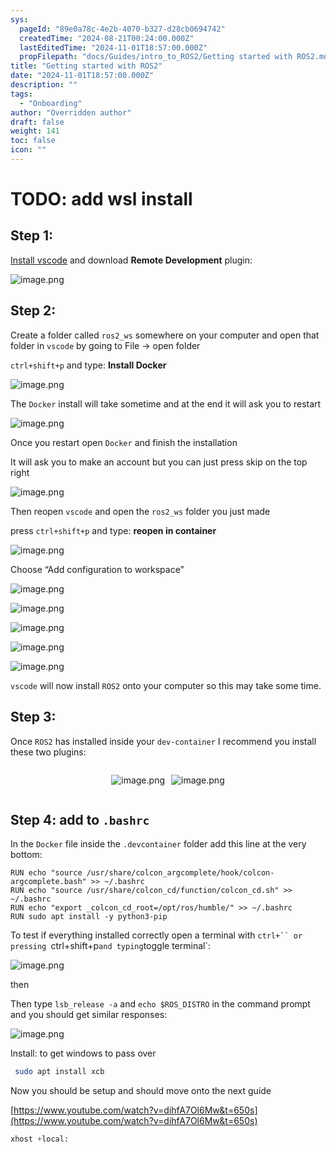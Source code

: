 ```yaml
---
sys:
  pageId: "89e0a78c-4e2b-4070-b327-d28cb0694742"
  createdTime: "2024-08-21T00:24:00.000Z"
  lastEditedTime: "2024-11-01T18:57:00.000Z"
  propFilepath: "docs/Guides/intro_to_ROS2/Getting started with ROS2.md"
title: "Getting started with ROS2"
date: "2024-11-01T18:57:00.000Z"
description: ""
tags:
  - "Onboarding"
author: "Overridden author"
draft: false
weight: 141
toc: false
icon: ""
---
```


# TODO: add wsl install

## Step 1:

[Install vscode](https://code.visualstudio.com/download) and download **Remote Development** plugin:

![image.png](https://prod-files-secure.s3.us-west-2.amazonaws.com/d518164a-d88e-44d1-a4ee-3adb3bd8bce0/efb52993-1881-4a40-b95e-6f020334f022/image.png?X-Amz-Algorithm=AWS4-HMAC-SHA256&X-Amz-Content-Sha256=UNSIGNED-PAYLOAD&X-Amz-Credential=ASIAZI2LB4667XRXPTMP%2F20250302%2Fus-west-2%2Fs3%2Faws4_request&X-Amz-Date=20250302T180855Z&X-Amz-Expires=3600&X-Amz-Security-Token=IQoJb3JpZ2luX2VjEIn%2F%2F%2F%2F%2F%2F%2F%2F%2F%2FwEaCXVzLXdlc3QtMiJGMEQCIAMfLBPM9zRCy1wp6KZQNsAU4LhiNj2J9ItLUBm5VFfgAiA%2FiervJgB19fx7iSo1VVc2fn9JWxrZcYcDcsFdlfZ3jSqIBAjC%2F%2F%2F%2F%2F%2F%2F%2F%2F%2F8BEAAaDDYzNzQyMzE4MzgwNSIMDYPd94UQ6%2FSns25fKtwDzrTNUuzKA64l1AiR9QHGPJOon%2Bvpr2dnHNs5ThpPlDlHNeJxnyJKBMQfjRiq5J5xwrwqsSlzrp5LoTrtTsSV5TvxdmRuk2rXeWPaUXXCEM9CSiimTPycGgyctf0%2FkkCxBJVLJzTR2S0e%2BlHYVWqtrL2ON%2BP91B5BsHyb6YrZKWaS5O%2F3UFwfFU7s1JcyqbhPLPnWXVudNZA6QyNM%2FnjW0NJRjQ4ggACU7WIlLmaKFA7PAKLZoiuGerkx2E2mfnBKw50ibGEtoXSFO%2BhKEiGowXwZDAyHYvRdHQKo6N%2FxNc5yyPHl1CyCXpCgALYcj%2F3ptNlOe%2B5Ow%2BAXCTxlX9p2aqpsEAtv6ZnG1HNKMxYlp8qtIpQ0AWWfKzciOfefIQ%2BJovNQusE1GzW8VVg9JXc5Xx2LJQIUFZ378Bp87Y%2FH4t%2BNYGXHZO6U2yi1oDhU70rjPhhEk6x2ozorQbsQqWLboLO8YlJ7m1w4QjqULnFq%2FrXwi7jzynIPL3bylUdN402sIetBPIEmVO%2FLhDt8OHn7gb2i1zQWMPyNEmWZ7PQdHiV2xKJ8XFuzwjNrxw3kHM%2FJ9P2hC0JolqqMIRj0KQZHyi9ULwF2fOXI0I04pYxR2aBuk%2FHoTs31VOiS1iQwl5iSvgY6pgHvcp87VzjoterM8wgMAOGw%2F5skKC4dzGSEguJKI3cX8E8AMqqDCbJdcD%2Ff4fYmNgDgDbuVRh1ZKA27ILGx40CX7%2BEsZ3M4Ktk%2BliPceZBzO3GYccVX%2FIdNSlykVLpFLBrJ0KRijnG1ZU2kA%2BeqgfsPmZo5i5umt%2F06l2HANtOQzN6f3yBdanebIjqYEJkxc5c%2BhnKl7rZkARrDyXlwsWzvX%2BgJXCNi&X-Amz-Signature=69a587ad52176e3559a751f6724ab22489e1d61d65dc6f992e90aa3805a04958&X-Amz-SignedHeaders=host&x-id=GetObject)

## Step 2:

Create a folder called `ros2_ws` somewhere on your computer and open that folder in `vscode` by going to File → open folder 

`ctrl+shift+p` and type: **Install Docker**

![image.png](https://prod-files-secure.s3.us-west-2.amazonaws.com/d518164a-d88e-44d1-a4ee-3adb3bd8bce0/2269dc0e-1cd5-47ff-bceb-c04ad9b2eab0/image.png?X-Amz-Algorithm=AWS4-HMAC-SHA256&X-Amz-Content-Sha256=UNSIGNED-PAYLOAD&X-Amz-Credential=ASIAZI2LB4667XRXPTMP%2F20250302%2Fus-west-2%2Fs3%2Faws4_request&X-Amz-Date=20250302T180855Z&X-Amz-Expires=3600&X-Amz-Security-Token=IQoJb3JpZ2luX2VjEIn%2F%2F%2F%2F%2F%2F%2F%2F%2F%2FwEaCXVzLXdlc3QtMiJGMEQCIAMfLBPM9zRCy1wp6KZQNsAU4LhiNj2J9ItLUBm5VFfgAiA%2FiervJgB19fx7iSo1VVc2fn9JWxrZcYcDcsFdlfZ3jSqIBAjC%2F%2F%2F%2F%2F%2F%2F%2F%2F%2F8BEAAaDDYzNzQyMzE4MzgwNSIMDYPd94UQ6%2FSns25fKtwDzrTNUuzKA64l1AiR9QHGPJOon%2Bvpr2dnHNs5ThpPlDlHNeJxnyJKBMQfjRiq5J5xwrwqsSlzrp5LoTrtTsSV5TvxdmRuk2rXeWPaUXXCEM9CSiimTPycGgyctf0%2FkkCxBJVLJzTR2S0e%2BlHYVWqtrL2ON%2BP91B5BsHyb6YrZKWaS5O%2F3UFwfFU7s1JcyqbhPLPnWXVudNZA6QyNM%2FnjW0NJRjQ4ggACU7WIlLmaKFA7PAKLZoiuGerkx2E2mfnBKw50ibGEtoXSFO%2BhKEiGowXwZDAyHYvRdHQKo6N%2FxNc5yyPHl1CyCXpCgALYcj%2F3ptNlOe%2B5Ow%2BAXCTxlX9p2aqpsEAtv6ZnG1HNKMxYlp8qtIpQ0AWWfKzciOfefIQ%2BJovNQusE1GzW8VVg9JXc5Xx2LJQIUFZ378Bp87Y%2FH4t%2BNYGXHZO6U2yi1oDhU70rjPhhEk6x2ozorQbsQqWLboLO8YlJ7m1w4QjqULnFq%2FrXwi7jzynIPL3bylUdN402sIetBPIEmVO%2FLhDt8OHn7gb2i1zQWMPyNEmWZ7PQdHiV2xKJ8XFuzwjNrxw3kHM%2FJ9P2hC0JolqqMIRj0KQZHyi9ULwF2fOXI0I04pYxR2aBuk%2FHoTs31VOiS1iQwl5iSvgY6pgHvcp87VzjoterM8wgMAOGw%2F5skKC4dzGSEguJKI3cX8E8AMqqDCbJdcD%2Ff4fYmNgDgDbuVRh1ZKA27ILGx40CX7%2BEsZ3M4Ktk%2BliPceZBzO3GYccVX%2FIdNSlykVLpFLBrJ0KRijnG1ZU2kA%2BeqgfsPmZo5i5umt%2F06l2HANtOQzN6f3yBdanebIjqYEJkxc5c%2BhnKl7rZkARrDyXlwsWzvX%2BgJXCNi&X-Amz-Signature=086d29cbd252fd6dcc09d93bc477a6e98ab78d1d0e4a2c3d93783b1d99037afc&X-Amz-SignedHeaders=host&x-id=GetObject)

The `Docker` install will take sometime and at the end it will ask you to restart

![image.png](https://prod-files-secure.s3.us-west-2.amazonaws.com/d518164a-d88e-44d1-a4ee-3adb3bd8bce0/ed233f78-be33-4b1f-b89c-9c346c0e961e/image.png?X-Amz-Algorithm=AWS4-HMAC-SHA256&X-Amz-Content-Sha256=UNSIGNED-PAYLOAD&X-Amz-Credential=ASIAZI2LB4667XRXPTMP%2F20250302%2Fus-west-2%2Fs3%2Faws4_request&X-Amz-Date=20250302T180855Z&X-Amz-Expires=3600&X-Amz-Security-Token=IQoJb3JpZ2luX2VjEIn%2F%2F%2F%2F%2F%2F%2F%2F%2F%2FwEaCXVzLXdlc3QtMiJGMEQCIAMfLBPM9zRCy1wp6KZQNsAU4LhiNj2J9ItLUBm5VFfgAiA%2FiervJgB19fx7iSo1VVc2fn9JWxrZcYcDcsFdlfZ3jSqIBAjC%2F%2F%2F%2F%2F%2F%2F%2F%2F%2F8BEAAaDDYzNzQyMzE4MzgwNSIMDYPd94UQ6%2FSns25fKtwDzrTNUuzKA64l1AiR9QHGPJOon%2Bvpr2dnHNs5ThpPlDlHNeJxnyJKBMQfjRiq5J5xwrwqsSlzrp5LoTrtTsSV5TvxdmRuk2rXeWPaUXXCEM9CSiimTPycGgyctf0%2FkkCxBJVLJzTR2S0e%2BlHYVWqtrL2ON%2BP91B5BsHyb6YrZKWaS5O%2F3UFwfFU7s1JcyqbhPLPnWXVudNZA6QyNM%2FnjW0NJRjQ4ggACU7WIlLmaKFA7PAKLZoiuGerkx2E2mfnBKw50ibGEtoXSFO%2BhKEiGowXwZDAyHYvRdHQKo6N%2FxNc5yyPHl1CyCXpCgALYcj%2F3ptNlOe%2B5Ow%2BAXCTxlX9p2aqpsEAtv6ZnG1HNKMxYlp8qtIpQ0AWWfKzciOfefIQ%2BJovNQusE1GzW8VVg9JXc5Xx2LJQIUFZ378Bp87Y%2FH4t%2BNYGXHZO6U2yi1oDhU70rjPhhEk6x2ozorQbsQqWLboLO8YlJ7m1w4QjqULnFq%2FrXwi7jzynIPL3bylUdN402sIetBPIEmVO%2FLhDt8OHn7gb2i1zQWMPyNEmWZ7PQdHiV2xKJ8XFuzwjNrxw3kHM%2FJ9P2hC0JolqqMIRj0KQZHyi9ULwF2fOXI0I04pYxR2aBuk%2FHoTs31VOiS1iQwl5iSvgY6pgHvcp87VzjoterM8wgMAOGw%2F5skKC4dzGSEguJKI3cX8E8AMqqDCbJdcD%2Ff4fYmNgDgDbuVRh1ZKA27ILGx40CX7%2BEsZ3M4Ktk%2BliPceZBzO3GYccVX%2FIdNSlykVLpFLBrJ0KRijnG1ZU2kA%2BeqgfsPmZo5i5umt%2F06l2HANtOQzN6f3yBdanebIjqYEJkxc5c%2BhnKl7rZkARrDyXlwsWzvX%2BgJXCNi&X-Amz-Signature=7d1fd41bf475475f4d0b3874bd456e035d9fa1061f15952968d555a7afe44db4&X-Amz-SignedHeaders=host&x-id=GetObject)

Once you restart open `Docker` and finish the installation

It will ask you to make an account but you can just press skip on the top right

![image.png](https://prod-files-secure.s3.us-west-2.amazonaws.com/d518164a-d88e-44d1-a4ee-3adb3bd8bce0/21010ad9-1659-4fd9-9f59-9932a09b2a3d/image.png?X-Amz-Algorithm=AWS4-HMAC-SHA256&X-Amz-Content-Sha256=UNSIGNED-PAYLOAD&X-Amz-Credential=ASIAZI2LB4667XRXPTMP%2F20250302%2Fus-west-2%2Fs3%2Faws4_request&X-Amz-Date=20250302T180855Z&X-Amz-Expires=3600&X-Amz-Security-Token=IQoJb3JpZ2luX2VjEIn%2F%2F%2F%2F%2F%2F%2F%2F%2F%2FwEaCXVzLXdlc3QtMiJGMEQCIAMfLBPM9zRCy1wp6KZQNsAU4LhiNj2J9ItLUBm5VFfgAiA%2FiervJgB19fx7iSo1VVc2fn9JWxrZcYcDcsFdlfZ3jSqIBAjC%2F%2F%2F%2F%2F%2F%2F%2F%2F%2F8BEAAaDDYzNzQyMzE4MzgwNSIMDYPd94UQ6%2FSns25fKtwDzrTNUuzKA64l1AiR9QHGPJOon%2Bvpr2dnHNs5ThpPlDlHNeJxnyJKBMQfjRiq5J5xwrwqsSlzrp5LoTrtTsSV5TvxdmRuk2rXeWPaUXXCEM9CSiimTPycGgyctf0%2FkkCxBJVLJzTR2S0e%2BlHYVWqtrL2ON%2BP91B5BsHyb6YrZKWaS5O%2F3UFwfFU7s1JcyqbhPLPnWXVudNZA6QyNM%2FnjW0NJRjQ4ggACU7WIlLmaKFA7PAKLZoiuGerkx2E2mfnBKw50ibGEtoXSFO%2BhKEiGowXwZDAyHYvRdHQKo6N%2FxNc5yyPHl1CyCXpCgALYcj%2F3ptNlOe%2B5Ow%2BAXCTxlX9p2aqpsEAtv6ZnG1HNKMxYlp8qtIpQ0AWWfKzciOfefIQ%2BJovNQusE1GzW8VVg9JXc5Xx2LJQIUFZ378Bp87Y%2FH4t%2BNYGXHZO6U2yi1oDhU70rjPhhEk6x2ozorQbsQqWLboLO8YlJ7m1w4QjqULnFq%2FrXwi7jzynIPL3bylUdN402sIetBPIEmVO%2FLhDt8OHn7gb2i1zQWMPyNEmWZ7PQdHiV2xKJ8XFuzwjNrxw3kHM%2FJ9P2hC0JolqqMIRj0KQZHyi9ULwF2fOXI0I04pYxR2aBuk%2FHoTs31VOiS1iQwl5iSvgY6pgHvcp87VzjoterM8wgMAOGw%2F5skKC4dzGSEguJKI3cX8E8AMqqDCbJdcD%2Ff4fYmNgDgDbuVRh1ZKA27ILGx40CX7%2BEsZ3M4Ktk%2BliPceZBzO3GYccVX%2FIdNSlykVLpFLBrJ0KRijnG1ZU2kA%2BeqgfsPmZo5i5umt%2F06l2HANtOQzN6f3yBdanebIjqYEJkxc5c%2BhnKl7rZkARrDyXlwsWzvX%2BgJXCNi&X-Amz-Signature=02d633288bd9dbf1c5a69b090bb7b55f2ea8245bec3ce4570223b5c532507010&X-Amz-SignedHeaders=host&x-id=GetObject)

Then reopen `vscode` and open the `ros2_ws` folder you just made

press `ctrl+shift+p` and type: **reopen in container**

![image.png](https://prod-files-secure.s3.us-west-2.amazonaws.com/d518164a-d88e-44d1-a4ee-3adb3bd8bce0/4e93b8c2-41ad-488c-8095-c74205196118/image.png?X-Amz-Algorithm=AWS4-HMAC-SHA256&X-Amz-Content-Sha256=UNSIGNED-PAYLOAD&X-Amz-Credential=ASIAZI2LB4667XRXPTMP%2F20250302%2Fus-west-2%2Fs3%2Faws4_request&X-Amz-Date=20250302T180855Z&X-Amz-Expires=3600&X-Amz-Security-Token=IQoJb3JpZ2luX2VjEIn%2F%2F%2F%2F%2F%2F%2F%2F%2F%2FwEaCXVzLXdlc3QtMiJGMEQCIAMfLBPM9zRCy1wp6KZQNsAU4LhiNj2J9ItLUBm5VFfgAiA%2FiervJgB19fx7iSo1VVc2fn9JWxrZcYcDcsFdlfZ3jSqIBAjC%2F%2F%2F%2F%2F%2F%2F%2F%2F%2F8BEAAaDDYzNzQyMzE4MzgwNSIMDYPd94UQ6%2FSns25fKtwDzrTNUuzKA64l1AiR9QHGPJOon%2Bvpr2dnHNs5ThpPlDlHNeJxnyJKBMQfjRiq5J5xwrwqsSlzrp5LoTrtTsSV5TvxdmRuk2rXeWPaUXXCEM9CSiimTPycGgyctf0%2FkkCxBJVLJzTR2S0e%2BlHYVWqtrL2ON%2BP91B5BsHyb6YrZKWaS5O%2F3UFwfFU7s1JcyqbhPLPnWXVudNZA6QyNM%2FnjW0NJRjQ4ggACU7WIlLmaKFA7PAKLZoiuGerkx2E2mfnBKw50ibGEtoXSFO%2BhKEiGowXwZDAyHYvRdHQKo6N%2FxNc5yyPHl1CyCXpCgALYcj%2F3ptNlOe%2B5Ow%2BAXCTxlX9p2aqpsEAtv6ZnG1HNKMxYlp8qtIpQ0AWWfKzciOfefIQ%2BJovNQusE1GzW8VVg9JXc5Xx2LJQIUFZ378Bp87Y%2FH4t%2BNYGXHZO6U2yi1oDhU70rjPhhEk6x2ozorQbsQqWLboLO8YlJ7m1w4QjqULnFq%2FrXwi7jzynIPL3bylUdN402sIetBPIEmVO%2FLhDt8OHn7gb2i1zQWMPyNEmWZ7PQdHiV2xKJ8XFuzwjNrxw3kHM%2FJ9P2hC0JolqqMIRj0KQZHyi9ULwF2fOXI0I04pYxR2aBuk%2FHoTs31VOiS1iQwl5iSvgY6pgHvcp87VzjoterM8wgMAOGw%2F5skKC4dzGSEguJKI3cX8E8AMqqDCbJdcD%2Ff4fYmNgDgDbuVRh1ZKA27ILGx40CX7%2BEsZ3M4Ktk%2BliPceZBzO3GYccVX%2FIdNSlykVLpFLBrJ0KRijnG1ZU2kA%2BeqgfsPmZo5i5umt%2F06l2HANtOQzN6f3yBdanebIjqYEJkxc5c%2BhnKl7rZkARrDyXlwsWzvX%2BgJXCNi&X-Amz-Signature=cb178caf7cf2287120b751828eba2486b1711ec711ae84bbdebfca6699181559&X-Amz-SignedHeaders=host&x-id=GetObject)

Choose “Add configuration to workspace”

![image.png](https://prod-files-secure.s3.us-west-2.amazonaws.com/d518164a-d88e-44d1-a4ee-3adb3bd8bce0/9560b282-5060-4989-ba37-97e7b2c22476/image.png?X-Amz-Algorithm=AWS4-HMAC-SHA256&X-Amz-Content-Sha256=UNSIGNED-PAYLOAD&X-Amz-Credential=ASIAZI2LB4667XRXPTMP%2F20250302%2Fus-west-2%2Fs3%2Faws4_request&X-Amz-Date=20250302T180855Z&X-Amz-Expires=3600&X-Amz-Security-Token=IQoJb3JpZ2luX2VjEIn%2F%2F%2F%2F%2F%2F%2F%2F%2F%2FwEaCXVzLXdlc3QtMiJGMEQCIAMfLBPM9zRCy1wp6KZQNsAU4LhiNj2J9ItLUBm5VFfgAiA%2FiervJgB19fx7iSo1VVc2fn9JWxrZcYcDcsFdlfZ3jSqIBAjC%2F%2F%2F%2F%2F%2F%2F%2F%2F%2F8BEAAaDDYzNzQyMzE4MzgwNSIMDYPd94UQ6%2FSns25fKtwDzrTNUuzKA64l1AiR9QHGPJOon%2Bvpr2dnHNs5ThpPlDlHNeJxnyJKBMQfjRiq5J5xwrwqsSlzrp5LoTrtTsSV5TvxdmRuk2rXeWPaUXXCEM9CSiimTPycGgyctf0%2FkkCxBJVLJzTR2S0e%2BlHYVWqtrL2ON%2BP91B5BsHyb6YrZKWaS5O%2F3UFwfFU7s1JcyqbhPLPnWXVudNZA6QyNM%2FnjW0NJRjQ4ggACU7WIlLmaKFA7PAKLZoiuGerkx2E2mfnBKw50ibGEtoXSFO%2BhKEiGowXwZDAyHYvRdHQKo6N%2FxNc5yyPHl1CyCXpCgALYcj%2F3ptNlOe%2B5Ow%2BAXCTxlX9p2aqpsEAtv6ZnG1HNKMxYlp8qtIpQ0AWWfKzciOfefIQ%2BJovNQusE1GzW8VVg9JXc5Xx2LJQIUFZ378Bp87Y%2FH4t%2BNYGXHZO6U2yi1oDhU70rjPhhEk6x2ozorQbsQqWLboLO8YlJ7m1w4QjqULnFq%2FrXwi7jzynIPL3bylUdN402sIetBPIEmVO%2FLhDt8OHn7gb2i1zQWMPyNEmWZ7PQdHiV2xKJ8XFuzwjNrxw3kHM%2FJ9P2hC0JolqqMIRj0KQZHyi9ULwF2fOXI0I04pYxR2aBuk%2FHoTs31VOiS1iQwl5iSvgY6pgHvcp87VzjoterM8wgMAOGw%2F5skKC4dzGSEguJKI3cX8E8AMqqDCbJdcD%2Ff4fYmNgDgDbuVRh1ZKA27ILGx40CX7%2BEsZ3M4Ktk%2BliPceZBzO3GYccVX%2FIdNSlykVLpFLBrJ0KRijnG1ZU2kA%2BeqgfsPmZo5i5umt%2F06l2HANtOQzN6f3yBdanebIjqYEJkxc5c%2BhnKl7rZkARrDyXlwsWzvX%2BgJXCNi&X-Amz-Signature=a3d60cbf03d127649b05845527d4b9ed9bf59793f05b61fb7bab5f7d6ee4f0b6&X-Amz-SignedHeaders=host&x-id=GetObject)

![image.png](https://prod-files-secure.s3.us-west-2.amazonaws.com/d518164a-d88e-44d1-a4ee-3adb3bd8bce0/2ee63f81-886b-48e8-a553-dc6e5eac99e4/image.png?X-Amz-Algorithm=AWS4-HMAC-SHA256&X-Amz-Content-Sha256=UNSIGNED-PAYLOAD&X-Amz-Credential=ASIAZI2LB4667XRXPTMP%2F20250302%2Fus-west-2%2Fs3%2Faws4_request&X-Amz-Date=20250302T180855Z&X-Amz-Expires=3600&X-Amz-Security-Token=IQoJb3JpZ2luX2VjEIn%2F%2F%2F%2F%2F%2F%2F%2F%2F%2FwEaCXVzLXdlc3QtMiJGMEQCIAMfLBPM9zRCy1wp6KZQNsAU4LhiNj2J9ItLUBm5VFfgAiA%2FiervJgB19fx7iSo1VVc2fn9JWxrZcYcDcsFdlfZ3jSqIBAjC%2F%2F%2F%2F%2F%2F%2F%2F%2F%2F8BEAAaDDYzNzQyMzE4MzgwNSIMDYPd94UQ6%2FSns25fKtwDzrTNUuzKA64l1AiR9QHGPJOon%2Bvpr2dnHNs5ThpPlDlHNeJxnyJKBMQfjRiq5J5xwrwqsSlzrp5LoTrtTsSV5TvxdmRuk2rXeWPaUXXCEM9CSiimTPycGgyctf0%2FkkCxBJVLJzTR2S0e%2BlHYVWqtrL2ON%2BP91B5BsHyb6YrZKWaS5O%2F3UFwfFU7s1JcyqbhPLPnWXVudNZA6QyNM%2FnjW0NJRjQ4ggACU7WIlLmaKFA7PAKLZoiuGerkx2E2mfnBKw50ibGEtoXSFO%2BhKEiGowXwZDAyHYvRdHQKo6N%2FxNc5yyPHl1CyCXpCgALYcj%2F3ptNlOe%2B5Ow%2BAXCTxlX9p2aqpsEAtv6ZnG1HNKMxYlp8qtIpQ0AWWfKzciOfefIQ%2BJovNQusE1GzW8VVg9JXc5Xx2LJQIUFZ378Bp87Y%2FH4t%2BNYGXHZO6U2yi1oDhU70rjPhhEk6x2ozorQbsQqWLboLO8YlJ7m1w4QjqULnFq%2FrXwi7jzynIPL3bylUdN402sIetBPIEmVO%2FLhDt8OHn7gb2i1zQWMPyNEmWZ7PQdHiV2xKJ8XFuzwjNrxw3kHM%2FJ9P2hC0JolqqMIRj0KQZHyi9ULwF2fOXI0I04pYxR2aBuk%2FHoTs31VOiS1iQwl5iSvgY6pgHvcp87VzjoterM8wgMAOGw%2F5skKC4dzGSEguJKI3cX8E8AMqqDCbJdcD%2Ff4fYmNgDgDbuVRh1ZKA27ILGx40CX7%2BEsZ3M4Ktk%2BliPceZBzO3GYccVX%2FIdNSlykVLpFLBrJ0KRijnG1ZU2kA%2BeqgfsPmZo5i5umt%2F06l2HANtOQzN6f3yBdanebIjqYEJkxc5c%2BhnKl7rZkARrDyXlwsWzvX%2BgJXCNi&X-Amz-Signature=a14cbeba2ee2d3fba435aaac41d46ff811c247185f2dfe0f710bc4df510efa2a&X-Amz-SignedHeaders=host&x-id=GetObject)

![image.png](https://prod-files-secure.s3.us-west-2.amazonaws.com/d518164a-d88e-44d1-a4ee-3adb3bd8bce0/ae1580b2-b048-407e-aed9-b584224a7a04/image.png?X-Amz-Algorithm=AWS4-HMAC-SHA256&X-Amz-Content-Sha256=UNSIGNED-PAYLOAD&X-Amz-Credential=ASIAZI2LB4667XRXPTMP%2F20250302%2Fus-west-2%2Fs3%2Faws4_request&X-Amz-Date=20250302T180855Z&X-Amz-Expires=3600&X-Amz-Security-Token=IQoJb3JpZ2luX2VjEIn%2F%2F%2F%2F%2F%2F%2F%2F%2F%2FwEaCXVzLXdlc3QtMiJGMEQCIAMfLBPM9zRCy1wp6KZQNsAU4LhiNj2J9ItLUBm5VFfgAiA%2FiervJgB19fx7iSo1VVc2fn9JWxrZcYcDcsFdlfZ3jSqIBAjC%2F%2F%2F%2F%2F%2F%2F%2F%2F%2F8BEAAaDDYzNzQyMzE4MzgwNSIMDYPd94UQ6%2FSns25fKtwDzrTNUuzKA64l1AiR9QHGPJOon%2Bvpr2dnHNs5ThpPlDlHNeJxnyJKBMQfjRiq5J5xwrwqsSlzrp5LoTrtTsSV5TvxdmRuk2rXeWPaUXXCEM9CSiimTPycGgyctf0%2FkkCxBJVLJzTR2S0e%2BlHYVWqtrL2ON%2BP91B5BsHyb6YrZKWaS5O%2F3UFwfFU7s1JcyqbhPLPnWXVudNZA6QyNM%2FnjW0NJRjQ4ggACU7WIlLmaKFA7PAKLZoiuGerkx2E2mfnBKw50ibGEtoXSFO%2BhKEiGowXwZDAyHYvRdHQKo6N%2FxNc5yyPHl1CyCXpCgALYcj%2F3ptNlOe%2B5Ow%2BAXCTxlX9p2aqpsEAtv6ZnG1HNKMxYlp8qtIpQ0AWWfKzciOfefIQ%2BJovNQusE1GzW8VVg9JXc5Xx2LJQIUFZ378Bp87Y%2FH4t%2BNYGXHZO6U2yi1oDhU70rjPhhEk6x2ozorQbsQqWLboLO8YlJ7m1w4QjqULnFq%2FrXwi7jzynIPL3bylUdN402sIetBPIEmVO%2FLhDt8OHn7gb2i1zQWMPyNEmWZ7PQdHiV2xKJ8XFuzwjNrxw3kHM%2FJ9P2hC0JolqqMIRj0KQZHyi9ULwF2fOXI0I04pYxR2aBuk%2FHoTs31VOiS1iQwl5iSvgY6pgHvcp87VzjoterM8wgMAOGw%2F5skKC4dzGSEguJKI3cX8E8AMqqDCbJdcD%2Ff4fYmNgDgDbuVRh1ZKA27ILGx40CX7%2BEsZ3M4Ktk%2BliPceZBzO3GYccVX%2FIdNSlykVLpFLBrJ0KRijnG1ZU2kA%2BeqgfsPmZo5i5umt%2F06l2HANtOQzN6f3yBdanebIjqYEJkxc5c%2BhnKl7rZkARrDyXlwsWzvX%2BgJXCNi&X-Amz-Signature=6f352bd872659866f35216f559a90dedd58e1442a98f9fe812e9e143ae2724a0&X-Amz-SignedHeaders=host&x-id=GetObject)

![image.png](https://prod-files-secure.s3.us-west-2.amazonaws.com/d518164a-d88e-44d1-a4ee-3adb3bd8bce0/53255b28-f75e-430f-b9e3-c0ac8577e42b/image.png?X-Amz-Algorithm=AWS4-HMAC-SHA256&X-Amz-Content-Sha256=UNSIGNED-PAYLOAD&X-Amz-Credential=ASIAZI2LB4667XRXPTMP%2F20250302%2Fus-west-2%2Fs3%2Faws4_request&X-Amz-Date=20250302T180855Z&X-Amz-Expires=3600&X-Amz-Security-Token=IQoJb3JpZ2luX2VjEIn%2F%2F%2F%2F%2F%2F%2F%2F%2F%2FwEaCXVzLXdlc3QtMiJGMEQCIAMfLBPM9zRCy1wp6KZQNsAU4LhiNj2J9ItLUBm5VFfgAiA%2FiervJgB19fx7iSo1VVc2fn9JWxrZcYcDcsFdlfZ3jSqIBAjC%2F%2F%2F%2F%2F%2F%2F%2F%2F%2F8BEAAaDDYzNzQyMzE4MzgwNSIMDYPd94UQ6%2FSns25fKtwDzrTNUuzKA64l1AiR9QHGPJOon%2Bvpr2dnHNs5ThpPlDlHNeJxnyJKBMQfjRiq5J5xwrwqsSlzrp5LoTrtTsSV5TvxdmRuk2rXeWPaUXXCEM9CSiimTPycGgyctf0%2FkkCxBJVLJzTR2S0e%2BlHYVWqtrL2ON%2BP91B5BsHyb6YrZKWaS5O%2F3UFwfFU7s1JcyqbhPLPnWXVudNZA6QyNM%2FnjW0NJRjQ4ggACU7WIlLmaKFA7PAKLZoiuGerkx2E2mfnBKw50ibGEtoXSFO%2BhKEiGowXwZDAyHYvRdHQKo6N%2FxNc5yyPHl1CyCXpCgALYcj%2F3ptNlOe%2B5Ow%2BAXCTxlX9p2aqpsEAtv6ZnG1HNKMxYlp8qtIpQ0AWWfKzciOfefIQ%2BJovNQusE1GzW8VVg9JXc5Xx2LJQIUFZ378Bp87Y%2FH4t%2BNYGXHZO6U2yi1oDhU70rjPhhEk6x2ozorQbsQqWLboLO8YlJ7m1w4QjqULnFq%2FrXwi7jzynIPL3bylUdN402sIetBPIEmVO%2FLhDt8OHn7gb2i1zQWMPyNEmWZ7PQdHiV2xKJ8XFuzwjNrxw3kHM%2FJ9P2hC0JolqqMIRj0KQZHyi9ULwF2fOXI0I04pYxR2aBuk%2FHoTs31VOiS1iQwl5iSvgY6pgHvcp87VzjoterM8wgMAOGw%2F5skKC4dzGSEguJKI3cX8E8AMqqDCbJdcD%2Ff4fYmNgDgDbuVRh1ZKA27ILGx40CX7%2BEsZ3M4Ktk%2BliPceZBzO3GYccVX%2FIdNSlykVLpFLBrJ0KRijnG1ZU2kA%2BeqgfsPmZo5i5umt%2F06l2HANtOQzN6f3yBdanebIjqYEJkxc5c%2BhnKl7rZkARrDyXlwsWzvX%2BgJXCNi&X-Amz-Signature=31203a8eb2c315ee4ae1858af41ac04d28aa2a779fe6973b0b8ed34c585af32d&X-Amz-SignedHeaders=host&x-id=GetObject)

![image.png](https://prod-files-secure.s3.us-west-2.amazonaws.com/d518164a-d88e-44d1-a4ee-3adb3bd8bce0/7c562767-5af9-4ffb-97d1-327bcdf4ee00/image.png?X-Amz-Algorithm=AWS4-HMAC-SHA256&X-Amz-Content-Sha256=UNSIGNED-PAYLOAD&X-Amz-Credential=ASIAZI2LB4667XRXPTMP%2F20250302%2Fus-west-2%2Fs3%2Faws4_request&X-Amz-Date=20250302T180855Z&X-Amz-Expires=3600&X-Amz-Security-Token=IQoJb3JpZ2luX2VjEIn%2F%2F%2F%2F%2F%2F%2F%2F%2F%2FwEaCXVzLXdlc3QtMiJGMEQCIAMfLBPM9zRCy1wp6KZQNsAU4LhiNj2J9ItLUBm5VFfgAiA%2FiervJgB19fx7iSo1VVc2fn9JWxrZcYcDcsFdlfZ3jSqIBAjC%2F%2F%2F%2F%2F%2F%2F%2F%2F%2F8BEAAaDDYzNzQyMzE4MzgwNSIMDYPd94UQ6%2FSns25fKtwDzrTNUuzKA64l1AiR9QHGPJOon%2Bvpr2dnHNs5ThpPlDlHNeJxnyJKBMQfjRiq5J5xwrwqsSlzrp5LoTrtTsSV5TvxdmRuk2rXeWPaUXXCEM9CSiimTPycGgyctf0%2FkkCxBJVLJzTR2S0e%2BlHYVWqtrL2ON%2BP91B5BsHyb6YrZKWaS5O%2F3UFwfFU7s1JcyqbhPLPnWXVudNZA6QyNM%2FnjW0NJRjQ4ggACU7WIlLmaKFA7PAKLZoiuGerkx2E2mfnBKw50ibGEtoXSFO%2BhKEiGowXwZDAyHYvRdHQKo6N%2FxNc5yyPHl1CyCXpCgALYcj%2F3ptNlOe%2B5Ow%2BAXCTxlX9p2aqpsEAtv6ZnG1HNKMxYlp8qtIpQ0AWWfKzciOfefIQ%2BJovNQusE1GzW8VVg9JXc5Xx2LJQIUFZ378Bp87Y%2FH4t%2BNYGXHZO6U2yi1oDhU70rjPhhEk6x2ozorQbsQqWLboLO8YlJ7m1w4QjqULnFq%2FrXwi7jzynIPL3bylUdN402sIetBPIEmVO%2FLhDt8OHn7gb2i1zQWMPyNEmWZ7PQdHiV2xKJ8XFuzwjNrxw3kHM%2FJ9P2hC0JolqqMIRj0KQZHyi9ULwF2fOXI0I04pYxR2aBuk%2FHoTs31VOiS1iQwl5iSvgY6pgHvcp87VzjoterM8wgMAOGw%2F5skKC4dzGSEguJKI3cX8E8AMqqDCbJdcD%2Ff4fYmNgDgDbuVRh1ZKA27ILGx40CX7%2BEsZ3M4Ktk%2BliPceZBzO3GYccVX%2FIdNSlykVLpFLBrJ0KRijnG1ZU2kA%2BeqgfsPmZo5i5umt%2F06l2HANtOQzN6f3yBdanebIjqYEJkxc5c%2BhnKl7rZkARrDyXlwsWzvX%2BgJXCNi&X-Amz-Signature=bbaf6b473517f836d39a31f4c752bc8aa18a9c65684631738bdebaa57a7ee97c&X-Amz-SignedHeaders=host&x-id=GetObject)

`vscode` will now install `ROS2` onto your computer so this may take some time.

## Step 3:

Once `ROS2` has installed inside your `dev-container` I recommend you install these two plugins:

<div style="display: flex;flex-direction: row; column-gap:10px; max-width: 630px;justify-content: center;">
<div>

![image.png](https://prod-files-secure.s3.us-west-2.amazonaws.com/d518164a-d88e-44d1-a4ee-3adb3bd8bce0/3fc3d550-5a54-4ba1-ba6b-faa01cdb7369/image.png?X-Amz-Algorithm=AWS4-HMAC-SHA256&X-Amz-Content-Sha256=UNSIGNED-PAYLOAD&X-Amz-Credential=ASIAZI2LB4664VVUJONZ%2F20250302%2Fus-west-2%2Fs3%2Faws4_request&X-Amz-Date=20250302T180859Z&X-Amz-Expires=3600&X-Amz-Security-Token=IQoJb3JpZ2luX2VjEIn%2F%2F%2F%2F%2F%2F%2F%2F%2F%2FwEaCXVzLXdlc3QtMiJHMEUCIHUkx5Q3gqCSpLO7w9xxwjj2ANpViGcNg%2F2Xy2h1jSbIAiEAq9EgttufovvjIObpQ4ah5%2FBjq9rR63fDEYyx%2BTfh5D0qiAQIwv%2F%2F%2F%2F%2F%2F%2F%2F%2F%2FARAAGgw2Mzc0MjMxODM4MDUiDD14gIGG7ZwuZgUFJCrcA9QeoXtdjoXDemq%2B10B01U8VHd0VZuzXrNEOpInP8UhKI7xTK4Q%2BVkK%2FZwo349eEuvzfJAledHE%2FKeLILbWNE5ia7ToD4HaA2PNhxzqQsOzS7%2BhMYBAmavZgAv1ktUIsGKpqbg08dYF%2F7MBbYlGIju7IwC3HjrurBUbz2AGhmY25Tcje%2BxZsfeIy0AI7H6wFce%2B24drAQYnYJLPoZfPmbmRtOYLhKIKCUzeX%2FkX%2F36QoYHDdKBn0jrKYcPEiw84kjjh8xdM25yDwHq7mEqq8neSBkge32cu4W%2Flnbh6UQjgejsIMyWbI8A6DWOfAaowV89sINAjX0uzSqmRxgWtox2%2BzlXKua1QNjq%2FW7L3uvoFaCX9R0HXnF0e3mmoyqgANZnKSKGSIxd52h8sw4Bgo%2BmAUSh4IPRu7HAXoX%2BGn3%2FCAmRQ%2FkK0V%2B3Se4SsKNE39Zg2x237uaCE9U8gu7hRTv0Nueit7PbkWl121YKI1HXpdw8gA9ZtIi9%2BdgnKiY6CZm4YODuquoY1l3x6uM%2BLkkZ8tLY5bHrTq%2FTNtT%2FauPK%2FFQWCLNdG%2FIneMEBTtOlK28DSxGBKajf6nCagT1RztQtfCHv083gYFcXK8BjyMC9tK6y8tVj6eJ9h7K%2BgoMNWhkr4GOqUBtMGitM2KIt65HZuJ2Fk6fYUUhiGmi22eyhBRN0VKPQZh2G0hWjpRBKjPmTXDpADNL792bSlm8lRNWdY%2FMRM9DKmRhA2gHfGM6o9ZKMAzD0VLrpGCVLcL5qlUDQ7nO4OeI2EN5sMKUFiJj4XN58ZPaq5OG8rebjezv50MKOKN5Fmrs5Wen6Hkev3eMB2I1obObBqwpIVP%2BAMySJUB9gYXg2Py5hs4&X-Amz-Signature=c92280ace1890b958d52bd00d498d88856bcbe8657a28c0773dd3d476b56d541&X-Amz-SignedHeaders=host&x-id=GetObject)

</div>
<div>

![image.png](https://prod-files-secure.s3.us-west-2.amazonaws.com/d518164a-d88e-44d1-a4ee-3adb3bd8bce0/d994cc66-13c2-4093-a5a3-f84cf4601a82/image.png?X-Amz-Algorithm=AWS4-HMAC-SHA256&X-Amz-Content-Sha256=UNSIGNED-PAYLOAD&X-Amz-Credential=ASIAZI2LB466U6SKKCXW%2F20250302%2Fus-west-2%2Fs3%2Faws4_request&X-Amz-Date=20250302T180900Z&X-Amz-Expires=3600&X-Amz-Security-Token=IQoJb3JpZ2luX2VjEIn%2F%2F%2F%2F%2F%2F%2F%2F%2F%2FwEaCXVzLXdlc3QtMiJIMEYCIQCgKlvfDAIddTezWiZb6SgYtellYwFpd%2B4%2BB2HF9P7AIwIhALaOThwQ%2BKDfG0c2tk6oSbBDu0duc8EIhe6ulezyaUdEKogECML%2F%2F%2F%2F%2F%2F%2F%2F%2F%2FwEQABoMNjM3NDIzMTgzODA1IgzimEBGMBpmdIB6WhMq3APez5vpdKl04ASxpzfQdt%2F0Der%2FbD9HtoZkzQPeaUoog3aFMlu6fK%2FJ%2BwmxtAmitJfX2G3Qba%2FsEKNO2Ht6qlQGJpGvVURRJq%2FknTQxuOhfqoZSm%2FA86ZL6KMi2%2FuJkO306%2FCLzS3zcSxgwT5EwHqWIJI7w5nBT%2BHikHl08RQJKRCV%2BP1YDXGuKL4HTJ%2FsqSjBW0gMlxC836KAG5u01yvviy6YXPpRa47Tg7%2FLw%2FkVeBtU8XyG82WyUqGDnrrpkYptOuuCJ6tj3iHBs3Yds1KNhN6qrlv%2BIoiJAHFfdvskqnEBHhx2n%2BgkVdQ1lwHOfBGWTePity%2FfneSMpmDowoRmakKr6QAy8oGpbqQ5pW0xHsbbbeymcBaytZIe3mmTYfu37lT%2FN3L8pDdcafn9eH6h1ED%2FOk1P5VCwt%2FtIlH3XokcczozwqHUAeXCHg75SZS8nd4tGpSoV0ZijA%2BKw0wX%2BMOx8lK8Lb8UuSxoD%2Fi6vw2WFrTqfnPGxlQrgOdiJ2G66x883pHPfElsuEU%2BM%2Bj5qGLicCw6aWwWCgK%2Fz6gmiKEDTAL1sti8azpv60Wrr3nf7FlkfrC1yvef%2FVqBmkKY5BYYTidk8yqjabDED0%2BbEQCLeptUQja6yzUrmgHzDInZK%2BBjqkAT76AjojFLzHnkgPI36PxfVYhrD9ZUaEZ1NDFfwAEsAZlbaBAUhRP%2B7ZuzJPcQ3Rz%2F8OyJK3JcNjj5YiRvNgzkFUAYtE39v%2FC%2B2ORMqEfFlSJ7r6XC8wYkCMJJyVbsIEmwUoxxwvKY%2Bs5E4Cucn9hbgtZDRGpy7bvxYDLME6S5VeiD%2BXEhIaJXEoYbBJGgd03BjB4wOm6%2BsooaHZi62j6PUbMKZ7&X-Amz-Signature=20fcdef62d64ad357cf6b87fcda337bdc281aa63afadcc5969a3ae5b35d5c548&X-Amz-SignedHeaders=host&x-id=GetObject)

</div>
</div>

## Step 4: add to `.bashrc`

In the `Docker` file inside the `.devcontainer` folder add this line at the very bottom: 

```docker
RUN echo "source /usr/share/colcon_argcomplete/hook/colcon-argcomplete.bash" >> ~/.bashrc
RUN echo "source /usr/share/colcon_cd/function/colcon_cd.sh" >> ~/.bashrc
RUN echo "export _colcon_cd_root=/opt/ros/humble/" >> ~/.bashrc
RUN sudo apt install -y python3-pip 
```

To test if everything installed correctly open a terminal with `ctrl+`` or pressing `ctrl+shift+p` and typing `toggle terminal`:

![image.png](https://prod-files-secure.s3.us-west-2.amazonaws.com/d518164a-d88e-44d1-a4ee-3adb3bd8bce0/6a4943d8-b04e-4c02-9a58-775f3384d1a5/image.png?X-Amz-Algorithm=AWS4-HMAC-SHA256&X-Amz-Content-Sha256=UNSIGNED-PAYLOAD&X-Amz-Credential=ASIAZI2LB4667XRXPTMP%2F20250302%2Fus-west-2%2Fs3%2Faws4_request&X-Amz-Date=20250302T180855Z&X-Amz-Expires=3600&X-Amz-Security-Token=IQoJb3JpZ2luX2VjEIn%2F%2F%2F%2F%2F%2F%2F%2F%2F%2FwEaCXVzLXdlc3QtMiJGMEQCIAMfLBPM9zRCy1wp6KZQNsAU4LhiNj2J9ItLUBm5VFfgAiA%2FiervJgB19fx7iSo1VVc2fn9JWxrZcYcDcsFdlfZ3jSqIBAjC%2F%2F%2F%2F%2F%2F%2F%2F%2F%2F8BEAAaDDYzNzQyMzE4MzgwNSIMDYPd94UQ6%2FSns25fKtwDzrTNUuzKA64l1AiR9QHGPJOon%2Bvpr2dnHNs5ThpPlDlHNeJxnyJKBMQfjRiq5J5xwrwqsSlzrp5LoTrtTsSV5TvxdmRuk2rXeWPaUXXCEM9CSiimTPycGgyctf0%2FkkCxBJVLJzTR2S0e%2BlHYVWqtrL2ON%2BP91B5BsHyb6YrZKWaS5O%2F3UFwfFU7s1JcyqbhPLPnWXVudNZA6QyNM%2FnjW0NJRjQ4ggACU7WIlLmaKFA7PAKLZoiuGerkx2E2mfnBKw50ibGEtoXSFO%2BhKEiGowXwZDAyHYvRdHQKo6N%2FxNc5yyPHl1CyCXpCgALYcj%2F3ptNlOe%2B5Ow%2BAXCTxlX9p2aqpsEAtv6ZnG1HNKMxYlp8qtIpQ0AWWfKzciOfefIQ%2BJovNQusE1GzW8VVg9JXc5Xx2LJQIUFZ378Bp87Y%2FH4t%2BNYGXHZO6U2yi1oDhU70rjPhhEk6x2ozorQbsQqWLboLO8YlJ7m1w4QjqULnFq%2FrXwi7jzynIPL3bylUdN402sIetBPIEmVO%2FLhDt8OHn7gb2i1zQWMPyNEmWZ7PQdHiV2xKJ8XFuzwjNrxw3kHM%2FJ9P2hC0JolqqMIRj0KQZHyi9ULwF2fOXI0I04pYxR2aBuk%2FHoTs31VOiS1iQwl5iSvgY6pgHvcp87VzjoterM8wgMAOGw%2F5skKC4dzGSEguJKI3cX8E8AMqqDCbJdcD%2Ff4fYmNgDgDbuVRh1ZKA27ILGx40CX7%2BEsZ3M4Ktk%2BliPceZBzO3GYccVX%2FIdNSlykVLpFLBrJ0KRijnG1ZU2kA%2BeqgfsPmZo5i5umt%2F06l2HANtOQzN6f3yBdanebIjqYEJkxc5c%2BhnKl7rZkARrDyXlwsWzvX%2BgJXCNi&X-Amz-Signature=1c2a0e356bc90929479051d65eaff5c7735bc6c6975789ff26897bbef59e38f7&X-Amz-SignedHeaders=host&x-id=GetObject)

then 

Then type `lsb_release -a` and `echo $ROS_DISTRO` in the command prompt and you should get similar responses:

![image.png](https://prod-files-secure.s3.us-west-2.amazonaws.com/d518164a-d88e-44d1-a4ee-3adb3bd8bce0/3e635dec-a805-4e85-8b9e-d000e5b71a4e/image.png?X-Amz-Algorithm=AWS4-HMAC-SHA256&X-Amz-Content-Sha256=UNSIGNED-PAYLOAD&X-Amz-Credential=ASIAZI2LB4667XRXPTMP%2F20250302%2Fus-west-2%2Fs3%2Faws4_request&X-Amz-Date=20250302T180855Z&X-Amz-Expires=3600&X-Amz-Security-Token=IQoJb3JpZ2luX2VjEIn%2F%2F%2F%2F%2F%2F%2F%2F%2F%2FwEaCXVzLXdlc3QtMiJGMEQCIAMfLBPM9zRCy1wp6KZQNsAU4LhiNj2J9ItLUBm5VFfgAiA%2FiervJgB19fx7iSo1VVc2fn9JWxrZcYcDcsFdlfZ3jSqIBAjC%2F%2F%2F%2F%2F%2F%2F%2F%2F%2F8BEAAaDDYzNzQyMzE4MzgwNSIMDYPd94UQ6%2FSns25fKtwDzrTNUuzKA64l1AiR9QHGPJOon%2Bvpr2dnHNs5ThpPlDlHNeJxnyJKBMQfjRiq5J5xwrwqsSlzrp5LoTrtTsSV5TvxdmRuk2rXeWPaUXXCEM9CSiimTPycGgyctf0%2FkkCxBJVLJzTR2S0e%2BlHYVWqtrL2ON%2BP91B5BsHyb6YrZKWaS5O%2F3UFwfFU7s1JcyqbhPLPnWXVudNZA6QyNM%2FnjW0NJRjQ4ggACU7WIlLmaKFA7PAKLZoiuGerkx2E2mfnBKw50ibGEtoXSFO%2BhKEiGowXwZDAyHYvRdHQKo6N%2FxNc5yyPHl1CyCXpCgALYcj%2F3ptNlOe%2B5Ow%2BAXCTxlX9p2aqpsEAtv6ZnG1HNKMxYlp8qtIpQ0AWWfKzciOfefIQ%2BJovNQusE1GzW8VVg9JXc5Xx2LJQIUFZ378Bp87Y%2FH4t%2BNYGXHZO6U2yi1oDhU70rjPhhEk6x2ozorQbsQqWLboLO8YlJ7m1w4QjqULnFq%2FrXwi7jzynIPL3bylUdN402sIetBPIEmVO%2FLhDt8OHn7gb2i1zQWMPyNEmWZ7PQdHiV2xKJ8XFuzwjNrxw3kHM%2FJ9P2hC0JolqqMIRj0KQZHyi9ULwF2fOXI0I04pYxR2aBuk%2FHoTs31VOiS1iQwl5iSvgY6pgHvcp87VzjoterM8wgMAOGw%2F5skKC4dzGSEguJKI3cX8E8AMqqDCbJdcD%2Ff4fYmNgDgDbuVRh1ZKA27ILGx40CX7%2BEsZ3M4Ktk%2BliPceZBzO3GYccVX%2FIdNSlykVLpFLBrJ0KRijnG1ZU2kA%2BeqgfsPmZo5i5umt%2F06l2HANtOQzN6f3yBdanebIjqYEJkxc5c%2BhnKl7rZkARrDyXlwsWzvX%2BgJXCNi&X-Amz-Signature=432eaccf13a48233d93fd69e4dece1f2846184bb354c0888d7abd15d1b19c507&X-Amz-SignedHeaders=host&x-id=GetObject)

Install:  to get windows to pass over

```bash
 sudo apt install xcb
```

Now you should be setup and should move onto the next guide 

[https://www.youtube.com/watch?v=dihfA7Ol6Mw&t=650s](https://www.youtube.com/watch?v=dihfA7Ol6Mw&t=650s)

```python
xhost +local:
```
